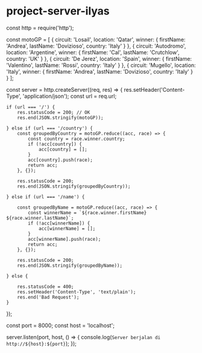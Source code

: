 # project-server-ilyas

const http = require('http');

const motoGP = [
    {
        circuit: 'Losail',
        location: 'Qatar',
        winner: {
            firstName: 'Andrea',
            lastName: 'Dovizioso',
            country: 'Italy'
        }
    },
    {
        circuit: 'Autodromo',
        location: 'Argentine',
        winner: {
            firstName: 'Cal',
            lastName: 'Crutchlow',
            country: 'UK'
        }
    },
    {
        circuit: 'De Jerez',
        location: 'Spain',
        winner: {
            firstName: 'Valentino',
            lastName: 'Rossi',
            country: 'Italy'
        }
    },
    {
        circuit: 'Mugello',
        location: 'Italy',
        winner: {
            firstName: 'Andrea',
            lastName: 'Dovizioso',
            country: 'Italy'
        }
    }
];

const server = http.createServer((req, res) => {
    res.setHeader('Content-Type', 'application/json');
    const url = req.url;

    if (url === '/') {
        res.statusCode = 200; // OK
        res.end(JSON.stringify(motoGP));

    } else if (url === '/country') {
        const groupedByCountry = motoGP.reduce((acc, race) => {
            const country = race.winner.country;
            if (!acc[country]) {
                acc[country] = []; 
            }
            acc[country].push(race); 
            return acc;
        }, {});

        res.statusCode = 200;
        res.end(JSON.stringify(groupedByCountry));

    } else if (url === '/name') {
        
        const groupedByName = motoGP.reduce((acc, race) => {
            const winnerName = `${race.winner.firstName} ${race.winner.lastName}`;
            if (!acc[winnerName]) {
                acc[winnerName] = []; 
            }
            acc[winnerName].push(race); 
            return acc;
        }, {});

        res.statusCode = 200; 
        res.end(JSON.stringify(groupedByName));

    } else {
        
        res.statusCode = 400; 
        res.setHeader('Content-Type', 'text/plain'); 
        res.end('Bad Request');
    }
});

const port = 8000;
const host = 'localhost';

server.listen(port, host, () => {
    console.log(`Server berjalan di http://${host}:${port}`);
});
